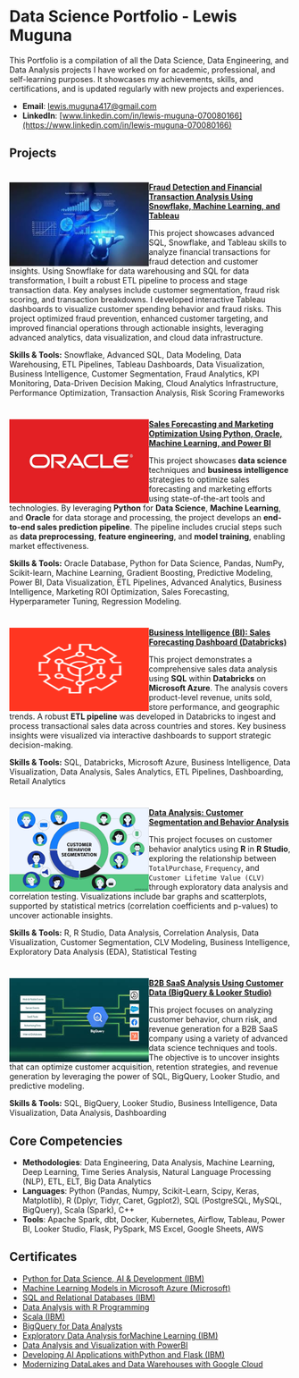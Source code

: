 # Data Science Portfolio - Lewis Muguna

This Portfolio is a compilation of all the Data Science, Data Engineering, and Data Analysis projects I have worked on for academic, professional, and self-learning purposes. It showcases my achievements, skills, and certifications, and is updated regularly with new projects and experiences.

- **Email**: [lewis.muguna417@gmail.com](mailto:lewis.muguna417@gmail.com)
- **LinkedIn**: [www.linkedin.com/in/lewis-muguna-070080166](https://www.linkedin.com/in/lewis-muguna-070080166)

## Projects

#
<img align="left" width="250" height="150" src="https://github.com/lewis-hue/Lewis_Data_Science_Profile/blob/main/Snowflake.jpg"> **[Fraud Detection and Financial Transaction Analysis Using Snowflake, Machine Learning, and Tableau](https://github.com/lewis-hue/Fraud-Detection-Financial-Transaction-Analysis-Snowflake-.git)**

This project showcases advanced SQL, Snowflake, and Tableau skills to analyze financial transactions for fraud detection and customer insights. Using Snowflake for data warehousing and SQL for data transformation, I built a robust ETL pipeline to process and stage transaction data. Key analyses include customer segmentation, fraud risk scoring, and transaction breakdowns. I developed interactive Tableau dashboards to visualize customer spending behavior and fraud risks. This project optimized fraud prevention, enhanced customer targeting, and improved financial operations through actionable insights, leveraging advanced analytics, data visualization, and cloud data infrastructure.

**Skills & Tools:** Snowflake, Advanced SQL, Data Modeling, Data Warehousing, ETL Pipelines, Tableau Dashboards, Data Visualization, Business Intelligence, Customer Segmentation, Fraud Analytics, KPI Monitoring, Data-Driven Decision Making, Cloud Analytics Infrastructure, Performance Optimization, Transaction Analysis, Risk Scoring Frameworks


#
<img align="left" width="250" height="150" src="https://github.com/lewis-hue/Lewis_Data_Science_Profile/blob/main/Oracle.png"> **[Sales Forecasting and Marketing Optimization Using Python, Oracle, Machine Learning, and Power BI](https://github.com/lewis-hue/oracle-powerbi.git)**

This project showcases **data science** techniques and **business intelligence** strategies to optimize sales forecasting and marketing efforts using state-of-the-art tools and technologies. By leveraging **Python** for **Data Science**, **Machine Learning**, and **Oracle** for data storage and processing, the project develops an **end-to-end sales prediction pipeline**. The pipeline includes crucial steps such as **data preprocessing**, **feature engineering**, and **model training**, enabling market effectiveness.

**Skills & Tools:** Oracle Database, Python for Data Science, Pandas, NumPy, Scikit-learn, Machine Learning, Gradient Boosting, Predictive Modeling, Power BI, Data Visualization, ETL Pipelines, Advanced Analytics, Business Intelligence, Marketing ROI Optimization, Sales Forecasting, Hyperparameter Tuning, Regression Modeling.
##

#
<img align="left" width="250" height="150" src="https://github.com/lewis-hue/lewis_page/blob/main/databricks.png"> **[Business Intelligence (BI): Sales Forecasting Dashboard (Databricks)](https://github.com/lewis-hue/BusinessIntelligence.git)**

This project demonstrates a comprehensive sales data analysis using **SQL** within **Databricks** on **Microsoft Azure**. The analysis covers product-level revenue, units sold, store performance, and geographic trends. A robust **ETL pipeline** was developed in Databricks to ingest and process transactional sales data across countries and stores. Key business insights were visualized via interactive dashboards to support strategic decision-making.

**Skills & Tools:** SQL, Databricks, Microsoft Azure, Business Intelligence, Data Visualization, Data Analysis, Sales Analytics, ETL Pipelines, Dashboarding, Retail Analytics

##

#
<img align="left" width="250" height="150" src="https://github.com/lewis-hue/lewis_page/blob/main/Customer%20segmentation.png"> **[Data Analysis: Customer Segmentation and Behavior Analysis](https://github.com/lewis-hue/data_analysis.git)**

This project focuses on customer behavior analytics using **R** in **R Studio**, exploring the relationship between `TotalPurchase`, `Frequency`, and `Customer Lifetime Value (CLV)` through exploratory data analysis and correlation testing. Visualizations include bar graphs and scatterplots, supported by statistical metrics (correlation coefficients and p-values) to uncover actionable insights.


**Skills & Tools:** R, R Studio, Data Analysis, Correlation Analysis, Data Visualization, Customer Segmentation, CLV Modeling, Business Intelligence, Exploratory Data Analysis (EDA), Statistical Testing

##

#
<img align="left" width="250" height="150" src="https://github.com/lewis-hue/Lewis_Data_Science_Profile/blob/main/BigQuery.jpg"> **[B2B SaaS Analysis Using Customer Data (BigQuery & Looker Studio)](https://github.com/lewis-hue/BigQuery.git)**

This project focuses on analyzing customer behavior, churn risk, and revenue generation for a B2B SaaS company using a variety of advanced data science techniques and tools. The objective is to uncover insights that can optimize customer acquisition, retention strategies, and revenue generation by leveraging the power of SQL, BigQuery, Looker Studio, and predictive modeling.

**Skills & Tools:** SQL, BigQuery, Looker Studio, Business Intelligence, Data Visualization, Data Analysis, Dashboarding
<br />

## Core Competencies


- **Methodologies**: Data Engineering, Data Analysis, Machine Learning, Deep Learning, Time Series Analysis, Natural Language Processing (NLP), ETL, ELT, Big Data Analytics
- **Languages**: Python (Pandas, Numpy, Scikit-Learn, Scipy, Keras, Matplotlib), R (Dplyr, Tidyr, Caret, Ggplot2), SQL (PostgreSQL, MySQL, BigQuery), Scala (Spark), C++
- **Tools**: Apache Spark, dbt, Docker, Kubernetes, Airflow, Tableau, Power BI, Looker Studio, Flask, PySpark, MS Excel, Google Sheets, AWS

## Certificates


- [Python for Data Science, AI & Development (IBM)](https://www.coursera.org/account/accomplishments/verify/D433KOIGEMR5)
- [Machine Learning Models in Microsoft Azure (Microsoft)](https://www.coursera.org/account/accomplishments/verify/DM2KWMQBJ61M)
- [SQL and Relational Databases (IBM)](https://courses.cognitiveclass.ai/certificates/730619af9d6f4605abcf94d609d810d6)
- [Data Analysis with R Programming](https://www.coursera.org/account/accomplishments/verify/QBE3ZPA5Z7L0)
- [Scala (IBM)](https://courses.cognitiveclass.ai/certificates/7fa09c3eb5c94eaeaac9051512bc0870)
- [BigQuery for Data Analysts](https://www.coursera.org/account/accomplishments/verify/FXW8MAV2EWWJ)
- [Exploratory Data Analysis forMachine Learning (IBM)](https://www.coursera.org/account/accomplishments/verify/0M1V5IH0DPIM)
- [Data Analysis and Visualization with PowerBI](https://www.coursera.org/account/accomplishments/verify/1WJM24A7HZJ9)
- [Developing AI Applications withPython and Flask (IBM)](https://www.coursera.org/account/accomplishments/verify/E8KKQL3YJJIZ)
- [Modernizing DataLakes and Data Warehouses with Google Cloud](https://www.coursera.org/account/accomplishments/verify/IIR4VSGR470J)

<!--
**lewismuguna/lewismuguna** is a ✨ _special_ ✨ repository because its `README.md` (this file) appears on your GitHub profile.

Here are some ideas to get you started:

- 🔭 I’m currently working on building scalable data pipelines with Apache Spark, BigQuery, and Python.
- 🌱 I’m currently learning more about advanced data engineering, cloud technologies, and machine learning optimization.
- 👯 I’m looking to collaborate on projects involving data analytics, machine learning, and cloud computing.
- 🤔 I’m looking for help with optimizing ETL workflows and advanced SQL querying techniques.
- 💬 Ask me about data analysis, data engineering, and cloud data technologies.
- 📫 How to reach me: via LinkedIn or email.
- 😄 Pronouns: He/Him
- ⚡ Fun fact: I love transforming raw data into actionable business insights!
-->
